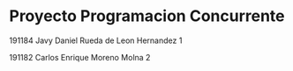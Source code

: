 <h1>Proyecto Programacion Concurrente</h1>  

191184 Javy Daniel Rueda de Leon Hernandez 1

191182 Carlos Enrique Moreno Molna 2
